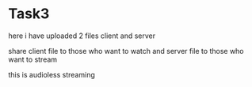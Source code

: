 # Task3

here i have uploaded 2 files client and server

share client file to those who want to watch
and server file to those who want to stream

this is audioless streaming 
